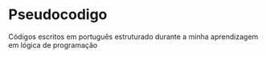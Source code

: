 # Pseudocodigo
Códigos escritos em português estruturado durante a minha aprendizagem em lógica de programação
